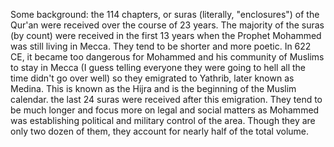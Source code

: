 Some background: the 114 chapters, or suras (literally, "enclosures") of the Qur'an were received over the course of 23 years. The majority of the suras (by count) were received in the first 13 years when the Prophet Mohammed was still living in Mecca. They tend to be shorter and more poetic. In 622 CE, it became too dangerous for Mohammed and his community of Muslims to stay in Mecca (I guess telling everyone they were going to hell all the time didn't go over well) so they emigrated to Yathrib, later known as Medina. This is known as the Hijra and is the beginning of the Muslim calendar. the last 24 suras were received after this emigration. They tend to be much longer and focus more on legal and social matters as Mohammed was establishing political and military control of the area. Though they are only two dozen of them, they account for nearly half of the total volume.